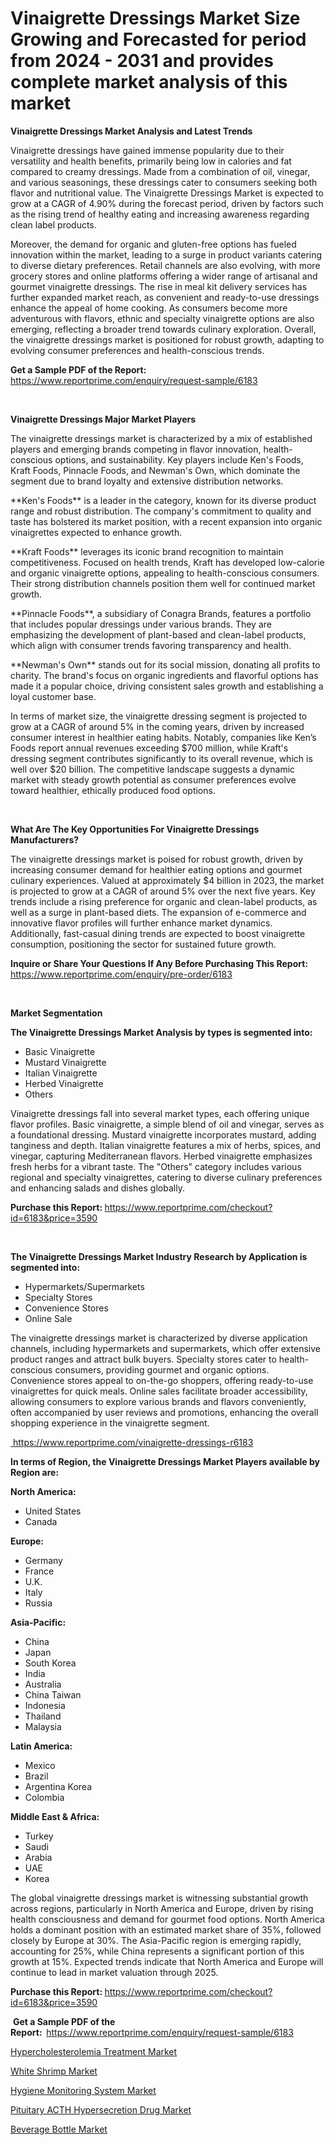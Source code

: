 <p><h1>Vinaigrette Dressings Market Size Growing and Forecasted for period from 2024 - 2031 and provides complete market analysis of this market</h1></p><p><strong>Vinaigrette Dressings Market Analysis and Latest Trends</strong></p>
<p><p>Vinaigrette dressings have gained immense popularity due to their versatility and health benefits, primarily being low in calories and fat compared to creamy dressings. Made from a combination of oil, vinegar, and various seasonings, these dressings cater to consumers seeking both flavor and nutritional value. The Vinaigrette Dressings Market is expected to grow at a CAGR of 4.90% during the forecast period, driven by factors such as the rising trend of healthy eating and increasing awareness regarding clean label products.</p><p>Moreover, the demand for organic and gluten-free options has fueled innovation within the market, leading to a surge in product variants catering to diverse dietary preferences. Retail channels are also evolving, with more grocery stores and online platforms offering a wider range of artisanal and gourmet vinaigrette dressings. The rise in meal kit delivery services has further expanded market reach, as convenient and ready-to-use dressings enhance the appeal of home cooking. As consumers become more adventurous with flavors, ethnic and specialty vinaigrette options are also emerging, reflecting a broader trend towards culinary exploration. Overall, the vinaigrette dressings market is positioned for robust growth, adapting to evolving consumer preferences and health-conscious trends.</p></p>
<p><strong>Get a Sample PDF of the Report:&nbsp;</strong> <a href="https://www.reportprime.com/enquiry/request-sample/6183?utm_campaign=1121&utm_medium=2&utm_source=Github&utm_content=ia&utm_term=27112024&utm_id=vinaigrette-dressings">https://www.reportprime.com/enquiry/request-sample/6183</a></p>
<p>&nbsp;</p>
<p><strong>Vinaigrette Dressings Major Market Players</strong></p>
<p><p>The vinaigrette dressings market is characterized by a mix of established players and emerging brands competing in flavor innovation, health-conscious options, and sustainability. Key players include Ken's Foods, Kraft Foods, Pinnacle Foods, and Newman's Own, which dominate the segment due to brand loyalty and extensive distribution networks.</p><p>**Ken's Foods** is a leader in the category, known for its diverse product range and robust distribution. The company's commitment to quality and taste has bolstered its market position, with a recent expansion into organic vinaigrettes expected to enhance growth. </p><p>**Kraft Foods** leverages its iconic brand recognition to maintain competitiveness. Focused on health trends, Kraft has developed low-calorie and organic vinaigrette options, appealing to health-conscious consumers. Their strong distribution channels position them well for continued market growth.</p><p>**Pinnacle Foods**, a subsidiary of Conagra Brands, features a portfolio that includes popular dressings under various brands. They are emphasizing the development of plant-based and clean-label products, which align with consumer trends favoring transparency and health.</p><p>**Newman's Own** stands out for its social mission, donating all profits to charity. The brand's focus on organic ingredients and flavorful options has made it a popular choice, driving consistent sales growth and establishing a loyal customer base.</p><p>In terms of market size, the vinaigrette dressing segment is projected to grow at a CAGR of around 5% in the coming years, driven by increased consumer interest in healthier eating habits. Notably, companies like Ken’s Foods report annual revenues exceeding $700 million, while Kraft's dressing segment contributes significantly to its overall revenue, which is well over $20 billion. The competitive landscape suggests a dynamic market with steady growth potential as consumer preferences evolve toward healthier, ethically produced food options.</p></p>
<p>&nbsp;</p>
<p><strong>What Are The Key Opportunities For Vinaigrette Dressings Manufacturers?</strong></p>
<p><p>The vinaigrette dressings market is poised for robust growth, driven by increasing consumer demand for healthier eating options and gourmet culinary experiences. Valued at approximately $4 billion in 2023, the market is projected to grow at a CAGR of around 5% over the next five years. Key trends include a rising preference for organic and clean-label products, as well as a surge in plant-based diets. The expansion of e-commerce and innovative flavor profiles will further enhance market dynamics. Additionally, fast-casual dining trends are expected to boost vinaigrette consumption, positioning the sector for sustained future growth.</p></p>
<p><strong>Inquire or Share Your Questions If Any Before Purchasing This Report:</strong> <a href="https://www.reportprime.com/enquiry/pre-order/6183?utm_campaign=1121&utm_medium=2&utm_source=Github&utm_content=ia&utm_term=27112024&utm_id=vinaigrette-dressings">https://www.reportprime.com/enquiry/pre-order/6183</a></p>
<p>&nbsp;</p>
<p><strong>Market Segmentation</strong></p>
<p><strong>The Vinaigrette Dressings Market Analysis by types is segmented into:</strong></p>
<p><ul><li>Basic Vinaigrette</li><li>Mustard Vinaigrette</li><li>Italian Vinaigrette</li><li>Herbed Vinaigrette</li><li>Others</li></ul></p>
<p><p>Vinaigrette dressings fall into several market types, each offering unique flavor profiles. Basic vinaigrette, a simple blend of oil and vinegar, serves as a foundational dressing. Mustard vinaigrette incorporates mustard, adding tanginess and depth. Italian vinaigrette features a mix of herbs, spices, and vinegar, capturing Mediterranean flavors. Herbed vinaigrette emphasizes fresh herbs for a vibrant taste. The "Others" category includes various regional and specialty vinaigrettes, catering to diverse culinary preferences and enhancing salads and dishes globally.</p></p>
<p><strong>Purchase this Report:&nbsp;</strong><a href="https://www.reportprime.com/checkout?id=6183&price=3590&utm_campaign=1121&utm_medium=2&utm_source=Github&utm_content=ia&utm_term=27112024&utm_id=vinaigrette-dressings">https://www.reportprime.com/checkout?id=6183&price=3590</a></p>
<p>&nbsp;</p>
<p><strong>The Vinaigrette Dressings Market Industry Research by Application is segmented into:</strong></p>
<p><ul><li>Hypermarkets/Supermarkets</li><li>Specialty Stores</li><li>Convenience Stores</li><li>Online Sale</li></ul></p>
<p><p>The vinaigrette dressings market is characterized by diverse application channels, including hypermarkets and supermarkets, which offer extensive product ranges and attract bulk buyers. Specialty stores cater to health-conscious consumers, providing gourmet and organic options. Convenience stores appeal to on-the-go shoppers, offering ready-to-use vinaigrettes for quick meals. Online sales facilitate broader accessibility, allowing consumers to explore various brands and flavors conveniently, often accompanied by user reviews and promotions, enhancing the overall shopping experience in the vinaigrette segment.</p></p>
<p><a href="https://www.reportprime.com/vinaigrette-dressings-r6183?utm_campaign=1121&utm_medium=2&utm_source=Github&utm_content=ia&utm_term=27112024&utm_id=vinaigrette-dressings">&nbsp;https://www.reportprime.com/vinaigrette-dressings-r6183</a></p>
<p><strong>In terms of Region, the Vinaigrette Dressings Market Players available by Region are:</strong></p>
<p>
    <p> <strong> North America: </strong>
        <ul>
            <li>United States</li>
            <li>Canada</li>
        </ul>
        </p> 
    <p> <strong> Europe: </strong>
        <ul>
            <li>Germany</li>
            <li>France</li>
            <li>U.K.</li>
            <li>Italy</li>
            <li>Russia</li>
        </ul>
        </p> 
    <p> <strong> Asia-Pacific: </strong>
        <ul>
            <li>China</li>
            <li>Japan</li>
            <li>South Korea</li>
            <li>India</li>
            <li>Australia</li>
            <li>China Taiwan</li>
            <li>Indonesia</li>
            <li>Thailand</li>
            <li>Malaysia</li>
        </ul>
        </p> 
    <p> <strong> Latin America: </strong>
        <ul>
            <li>Mexico</li>
            <li>Brazil</li>
            <li>Argentina Korea</li>
            <li>Colombia</li>
        </ul>
        </p> 
    <p> <strong> Middle East & Africa: </strong>
        <ul>
            <li>Turkey</li>
            <li>Saudi</li>
            <li>Arabia</li>
            <li>UAE</li>
            <li>Korea</li>
        </ul>
    </p>
    </p>
<p><p>The global vinaigrette dressings market is witnessing substantial growth across regions, particularly in North America and Europe, driven by rising health consciousness and demand for gourmet food options. North America holds a dominant position with an estimated market share of 35%, followed closely by Europe at 30%. The Asia-Pacific region is emerging rapidly, accounting for 25%, while China represents a significant portion of this growth at 15%. Expected trends indicate that North America and Europe will continue to lead in market valuation through 2025.</p></p>
<p><strong>Purchase this Report: </strong><a href="https://www.reportprime.com/checkout?id=6183&price=3590&utm_campaign=1121&utm_medium=2&utm_source=Github&utm_content=ia&utm_term=27112024&utm_id=vinaigrette-dressings">https://www.reportprime.com/checkout?id=6183&price=3590</a></p>
<p>&nbsp;<strong>Get a Sample PDF of the Report:&nbsp;&nbsp;</strong><a href="https://www.reportprime.com/enquiry/request-sample/6183?utm_campaign=1121&utm_medium=2&utm_source=Github&utm_content=ia&utm_term=27112024&utm_id=vinaigrette-dressings">https://www.reportprime.com/enquiry/request-sample/6183</a></p>
<p><strong></strong></p>
<p><p><a href="https://www.linkedin.com/pulse/hypercholesterolemia-treatmentmarkets-112-cagr-analysis-projecting-gdhkf?utm_campaign=1121&utm_medium=2&utm_source=Github&utm_content=ia&utm_term=27112024&utm_id=vinaigrette-dressings">Hypercholesterolemia Treatment Market</a></p><p><a href="https://github.com/AlisaRowe24/Market-Research-Report-List-1/blob/main/white-shrimp-market.md?utm_campaign=1121&utm_medium=2&utm_source=Github&utm_content=ia&utm_term=27112024&utm_id=vinaigrette-dressings">White Shrimp Market</a></p><p><a href="https://www.linkedin.com/pulse/hygiene-monitoring-system-market-trend-indicates-rapid-growth-ulwwf?utm_campaign=1121&utm_medium=2&utm_source=Github&utm_content=ia&utm_term=27112024&utm_id=vinaigrette-dressings">Hygiene Monitoring System Market</a></p><p><a href="https://issuu.com/reportprime-2/docs/pituitary-acth-hypersecretion-drug-_62b5fbd47feac8?utm_campaign=1121&utm_medium=2&utm_source=Github&utm_content=ia&utm_term=27112024&utm_id=vinaigrette-dressings">Pituitary ACTH Hypersecretion Drug Market</a></p><p><a href="https://github.com/HobertDavis43/Market-Research-Report-List-1/blob/main/beverage-bottle-market.md?utm_campaign=1121&utm_medium=2&utm_source=Github&utm_content=ia&utm_term=27112024&utm_id=vinaigrette-dressings">Beverage Bottle Market</a></p></p>